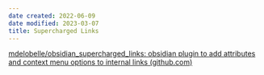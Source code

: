 ```yaml
---
date created: 2022-06-09
date modified: 2023-03-07
title: Supercharged Links
---
```


[mdelobelle/obsidian_supercharged_links: obsidian plugin to add attributes and context menu options to internal links (github.com)](https://github.com/mdelobelle/obsidian_supercharged_links)

